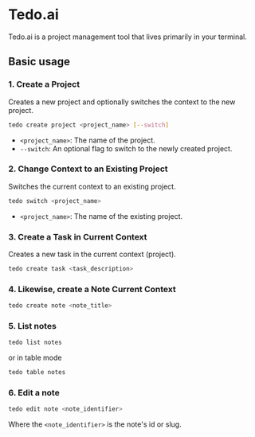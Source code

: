 # Tedo.ai

Tedo.ai is a project management tool that lives primarily in your terminal.


## Basic usage

### 1. Create a Project

Creates a new project and optionally switches the context to the new project.

```bash
tedo create project <project_name> [--switch]
```

- `<project_name>`: The name of the project.
- `--switch`: An optional flag to switch to the newly created project.


### 2. Change Context to an Existing Project

Switches the current context to an existing project.

```bash
tedo switch <project_name>
```

- `<project_name>`: The name of the existing project.

### 3. Create a Task in Current Context

Creates a new task in the current context (project).

```bash
tedo create task <task_description>
```

### 4. Likewise, create a Note Current Context

```bash
tedo create note <note_title>
```

### 5. List notes

```bash
tedo list notes
```
or in table mode
```bash
tedo table notes
```

### 6. Edit a note

```bash
tedo edit note <note_identifier>
```

Where the `<note_identifier>` is the note's id or slug.